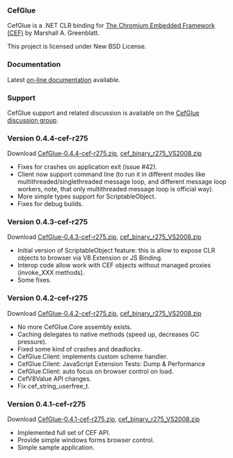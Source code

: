 ### CefGlue

CefGlue is a .NET CLR binding for [The Chromium Embedded Framework (CEF)](http://code.google.com/p/chromiumembedded) by Marshall A. Greenblatt.

This project is licensed under New BSD License.


### Documentation

Latest [on-line documentation](http://cefglue.dmitriid.com/doc/) available.


### Support

CefGlue support and related discussion is available on the [CefGlue discussion group](https://groups.google.com/forum/#!forum/cefglue).


### Version 0.4.4-cef-r275

Download [CefGlue-0.4.4-cef-r275.zip](https://bitbucket.org/fddima/cefglue/downloads/CefGlue-0.4.4-cef-r275.zip), [cef_binary_r275_VS2008.zip](http://chromiumembedded.googlecode.com/files/cef_binary_r275_VS2008.zip)

- Fixes for crashes on application exit (issue #42).
- Client now support command line (to run it in different modes like multithreaded/singlethreaded message loop, and different message loop workers, note, that only multithreaded message loop is official way).
- More simple types support for ScriptableObject.
- Fixes for debug builds.


### Version 0.4.3-cef-r275

Download [CefGlue-0.4.3-cef-r275.zip](https://bitbucket.org/fddima/cefglue/downloads/CefGlue-0.4.3-cef-r275.zip), [cef_binary_r275_VS2008.zip](http://chromiumembedded.googlecode.com/files/cef_binary_r275_VS2008.zip)

- Initial version of ScriptableObject feature: this is allow to expose CLR objects to browser via V8 Extension or JS Binding.
- Interop code allow work with CEF objects without managed proxies (invoke_XXX methods).
- Some fixes.


### Version 0.4.2-cef-r275

Download [CefGlue-0.4.2-cef-r275.zip](https://bitbucket.org/fddima/cefglue/downloads/CefGlue-0.4.2-cef-r275.zip), [cef_binary_r275_VS2008.zip](http://chromiumembedded.googlecode.com/files/cef_binary_r275_VS2008.zip)

- No more CefGlue.Core assembly exists.
- Caching delegates to native methods (speed up, decreases GC pressure).
- Fixed some kind of crashes and deadlocks.
- CefGlue.Cilent: implements custom scheme handler.
- CefGlue.Cilent: JavaScript Extension Tests: Dump & Performance
- CefGlue.Client: auto focus on browser control on load.
- CefV8Value API changes.
- Fix cef_string_userfree_t.


### Version 0.4.1-cef-r275

Download [CefGlue-0.4.1-cef-r275.zip](https://bitbucket.org/fddima/cefglue/downloads/CefGlue-0.4.1-cef-r275.zip), [cef_binary_r275_VS2008.zip](http://chromiumembedded.googlecode.com/files/cef_binary_r275_VS2008.zip)

- Implemented full set of CEF API.
- Provide simple windows forms browser control.
- Simple sample application.

